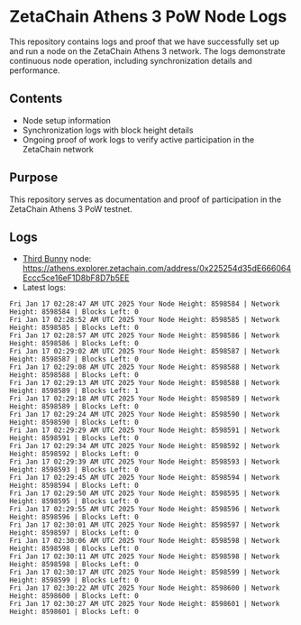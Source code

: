 # ZetaChain Athens 3 PoW Node Logs
This repository contains logs and proof that we have successfully set up and run a node on the ZetaChain Athens 3 network. The logs demonstrate continuous node operation, including synchronization details and performance.

## Contents
- Node setup information
- Synchronization logs with block height details
- Ongoing proof of work logs to verify active participation in the ZetaChain network

## Purpose
This repository serves as documentation and proof of participation in the ZetaChain Athens 3 PoW testnet.

## Logs

- [Third Bunny](https://thirdbunny.xyz/) node: https://athens.explorer.zetachain.com/address/0x225254d35dE666064Eccc5ce16eF1D8bF8D7b5EE
- Latest logs:
```
Fri Jan 17 02:28:47 AM UTC 2025 Your Node Height: 8598584 | Network Height: 8598584 | Blocks Left: 0
Fri Jan 17 02:28:52 AM UTC 2025 Your Node Height: 8598585 | Network Height: 8598585 | Blocks Left: 0
Fri Jan 17 02:28:57 AM UTC 2025 Your Node Height: 8598586 | Network Height: 8598586 | Blocks Left: 0
Fri Jan 17 02:29:02 AM UTC 2025 Your Node Height: 8598587 | Network Height: 8598587 | Blocks Left: 0
Fri Jan 17 02:29:08 AM UTC 2025 Your Node Height: 8598588 | Network Height: 8598588 | Blocks Left: 0
Fri Jan 17 02:29:13 AM UTC 2025 Your Node Height: 8598588 | Network Height: 8598589 | Blocks Left: 1
Fri Jan 17 02:29:18 AM UTC 2025 Your Node Height: 8598589 | Network Height: 8598589 | Blocks Left: 0
Fri Jan 17 02:29:24 AM UTC 2025 Your Node Height: 8598590 | Network Height: 8598590 | Blocks Left: 0
Fri Jan 17 02:29:29 AM UTC 2025 Your Node Height: 8598591 | Network Height: 8598591 | Blocks Left: 0
Fri Jan 17 02:29:34 AM UTC 2025 Your Node Height: 8598592 | Network Height: 8598592 | Blocks Left: 0
Fri Jan 17 02:29:39 AM UTC 2025 Your Node Height: 8598593 | Network Height: 8598593 | Blocks Left: 0
Fri Jan 17 02:29:45 AM UTC 2025 Your Node Height: 8598594 | Network Height: 8598594 | Blocks Left: 0
Fri Jan 17 02:29:50 AM UTC 2025 Your Node Height: 8598595 | Network Height: 8598595 | Blocks Left: 0
Fri Jan 17 02:29:55 AM UTC 2025 Your Node Height: 8598596 | Network Height: 8598596 | Blocks Left: 0
Fri Jan 17 02:30:01 AM UTC 2025 Your Node Height: 8598597 | Network Height: 8598597 | Blocks Left: 0
Fri Jan 17 02:30:06 AM UTC 2025 Your Node Height: 8598598 | Network Height: 8598598 | Blocks Left: 0
Fri Jan 17 02:30:11 AM UTC 2025 Your Node Height: 8598598 | Network Height: 8598598 | Blocks Left: 0
Fri Jan 17 02:30:17 AM UTC 2025 Your Node Height: 8598599 | Network Height: 8598599 | Blocks Left: 0
Fri Jan 17 02:30:22 AM UTC 2025 Your Node Height: 8598600 | Network Height: 8598600 | Blocks Left: 0
Fri Jan 17 02:30:27 AM UTC 2025 Your Node Height: 8598601 | Network Height: 8598601 | Blocks Left: 0
```
